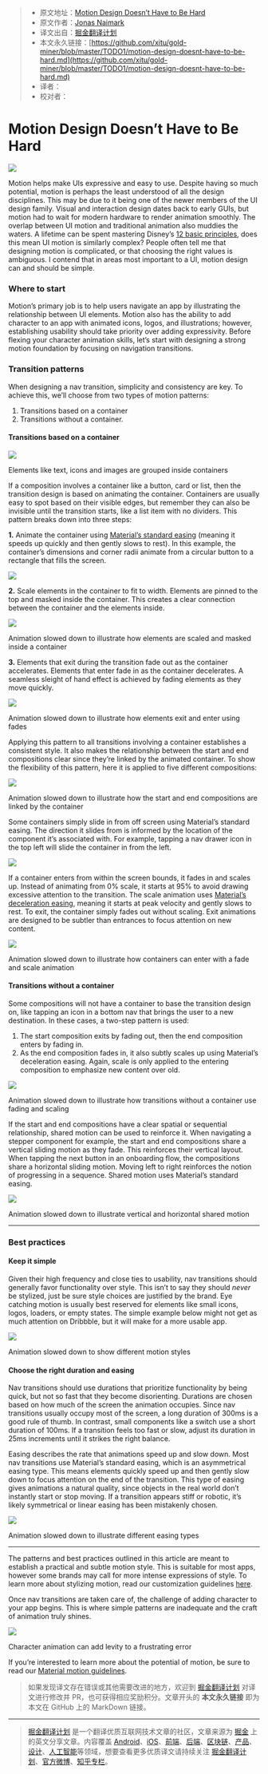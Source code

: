 > * 原文地址：[Motion Design Doesn’t Have to Be Hard](https://medium.com/google-design/motion-design-doesnt-have-to-be-hard-33089196e6c2)
> * 原文作者：[Jonas Naimark](https://medium.com/@jnaimark?source=post_header_lockup)
> * 译文出自：[掘金翻译计划](https://github.com/xitu/gold-miner)
> * 本文永久链接：[https://github.com/xitu/gold-miner/blob/master/TODO1/motion-design-doesnt-have-to-be-hard.md](https://github.com/xitu/gold-miner/blob/master/TODO1/motion-design-doesnt-have-to-be-hard.md)
> * 译者：
> * 校对者：

# Motion Design Doesn’t Have to Be Hard

![](https://cdn-images-1.medium.com/max/2000/1*mVa7DA7XfZUb0cDpNj-Vng.gif)

Motion helps make UIs expressive and easy to use. Despite having so much potential, motion is perhaps the least understood of all the design disciplines. This may be due to it being one of the newer members of the UI design family. Visual and interaction design dates back to early GUIs, but motion had to wait for modern hardware to render animation smoothly. The overlap between UI motion and traditional animation also muddies the waters. A lifetime can be spent mastering Disney’s [12 basic principles](https://en.wikipedia.org/wiki/12_basic_principles_of_animation), does this mean UI motion is similarly complex? People often tell me that designing motion is complicated, or that choosing the right values is ambiguous. I contend that in areas most important to a UI, motion design can and should be simple.

### Where to start

Motion’s primary job is to help users navigate an app by illustrating the relationship between UI elements. Motion also has the ability to add character to an app with animated icons, logos, and illustrations; however, establishing usability should take priority over adding expressivity. Before flexing your character animation skills, let’s start with designing a strong motion foundation by focusing on navigation transitions.

### Transition patterns

When designing a nav transition, simplicity and consistency are key. To achieve this, we’ll choose from two types of motion patterns:

1.  Transitions based on a container
2.  Transitions without a container.

#### Transitions based on a container

![](https://cdn-images-1.medium.com/max/600/1*SX8QU5bCP1ceLQhM1DRr8g.gif)

Elements like text, icons and images are grouped inside containers

If a composition involves a container like a button, card or list, then the transition design is based on animating the container. Containers are usually easy to spot based on their visible edges, but remember they can also be invisible until the transition starts, like a list item with no dividers. This pattern breaks down into three steps:

**1.** Animate the container using [Material’s standard easing](https://material.io/design/motion/speed.html#easing) (meaning it speeds up quickly and then gently slows to rest). In this example, the container’s dimensions and corner radii animate from a circular button to a rectangle that fills the screen.

![](https://cdn-images-1.medium.com/max/800/1*dv557WZmYFEx_T7Z4XUpFA.gif)

**2.** Scale elements in the container to fit to width. Elements are pinned to the top and masked inside the container. This creates a clear connection between the container and the elements inside.

![](https://cdn-images-1.medium.com/max/800/1*IgUQHrbcRGyGpW8laj6ZWw.gif)

Animation slowed down to illustrate how elements are scaled and masked inside a container

**3.** Elements that exit during the transition fade out as the container accelerates. Elements that enter fade in as the container decelerates. A seamless sleight of hand effect is achieved by fading elements as they move quickly.

![](https://cdn-images-1.medium.com/max/1000/1*GXG-QKLh4ILSjw3_A9FCfA.gif)

Animation slowed down to illustrate how elements exit and enter using fades

Applying this pattern to all transitions involving a container establishes a consistent style. It also makes the relationship between the start and end compositions clear since they’re linked by the animated container. To show the flexibility of this pattern, here it is applied to five different compositions:

![](https://cdn-images-1.medium.com/max/2000/1*uyyN_Xoe3fnvlVi0mvY0nA.gif)

Animation slowed down to illustrate how the start and end compositions are linked by the container

Some containers simply slide in from off screen using Material’s standard easing. The direction it slides from is informed by the location of the component it’s associated with. For example, tapping a nav drawer icon in the top left will slide the container in from the left.

![](https://cdn-images-1.medium.com/max/1000/1*kDHIYLL1TQq9brqgkBDcvA.gif)

If a container enters from within the screen bounds, it fades in and scales up. Instead of animating from 0% scale, it starts at 95% to avoid drawing excessive attention to the transition. The scale animation uses [Material’s deceleration easing](https://material.io/design/motion/speed.html#easing), meaning it starts at peak velocity and gently slows to rest. To exit, the container simply fades out without scaling. Exit animations are designed to be subtler than entrances to focus attention on new content.

![](https://cdn-images-1.medium.com/max/800/1*JmunYZEFJzSaV7kCyzYPMg.gif)

Animation slowed down to illustrate how containers can enter with a fade and scale animation

#### Transitions without a container

Some compositions will not have a container to base the transition design on, like tapping an icon in a bottom nav that brings the user to a new destination. In these cases, a two-step pattern is used:

1.  The start composition exits by fading out, then the end composition enters by fading in.
2.  As the end composition fades in, it also subtly scales up using Material’s deceleration easing. Again, scale is only applied to the entering composition to emphasize new content over old.

![](https://cdn-images-1.medium.com/max/800/1*EMaQi0I-Zvt3JHEiqal56Q.gif)

Animation slowed down to illustrate how transitions without a container use fading and scaling

If the start and end compositions have a clear spatial or sequential relationship, shared motion can be used to reinforce it. When navigating a stepper component for example, the start and end compositions share a vertical sliding motion as they fade. This reinforces their vertical layout. When tapping the next button in an onboarding flow, the compositions share a horizontal sliding motion. Moving left to right reinforces the notion of progressing in a sequence. Shared motion uses Material’s standard easing.

![](https://cdn-images-1.medium.com/max/1000/1*9pGkX_CRRRlnhIHy4ZvxOA.gif)

Animation slowed down to illustrate vertical and horizontal shared motion

* * *

### Best practices

#### Keep it simple

Given their high frequency and close ties to usability, nav transitions should generally favor functionality over style. This isn’t to say they should _never_ be stylized, just be sure style choices are justified by the brand. Eye catching motion is usually best reserved for elements like small icons, logos, loaders, or empty states. The simple example below might not get as much attention on Dribbble, but it will make for a more usable app.

![](https://cdn-images-1.medium.com/max/1000/1*9vPdOuElDyPZtCHYM3shFA.gif)

Animation slowed down to show different motion styles

#### Choose the right duration and easing

Nav transitions should use durations that prioritize functionality by being quick, but not so fast that they become disorienting. Durations are chosen based on how much of the screen the animation occupies. Since nav transitions usually occupy most of the screen, a long duration of 300ms is a good rule of thumb. In contrast, small components like a switch use a short duration of 100ms. If a transition feels too fast or slow, adjust its duration in 25ms increments until it strikes the right balance.

Easing describes the rate that animations speed up and slow down. Most nav transitions use Material’s standard easing, which is an asymmetrical easing type. This means elements quickly speed up and then gently slow down to focus attention on the end of the transition. This type of easing gives animations a natural quality, since objects in the real world don’t instantly start or stop moving. If a transition appears stiff or robotic, it’s likely symmetrical or linear easing has been mistakenly chosen.

![](https://cdn-images-1.medium.com/max/1000/1*UNRu3Rm4_fgj8j8xUGFHvg.gif)

Animation slowed down to illustrate different easing types

* * *

The patterns and best practices outlined in this article are meant to establish a practical and subtle motion style. This is suitable for most apps, however some brands may call for more intense expressions of style. To learn more about stylizing motion, read our customization guidelines [here](https://material.io/design/motion/customization.html).

Once nav transitions are taken care of, the challenge of adding character to your app begins. This is where simple patterns are inadequate and the craft of animation truly shines.

![](https://cdn-images-1.medium.com/max/800/1*N22ZpI-Mvv5vMXTWCx77nQ.gif)

Character animation can add levity to a frustrating error

If you’re interested to learn more about the potential of motion, be sure to read our [Material motion guidelines](https://material.io/design/motion/understanding-motion.html#principles).

> 如果发现译文存在错误或其他需要改进的地方，欢迎到 [掘金翻译计划](https://github.com/xitu/gold-miner) 对译文进行修改并 PR，也可获得相应奖励积分。文章开头的 **本文永久链接** 即为本文在 GitHub 上的 MarkDown 链接。


---

> [掘金翻译计划](https://github.com/xitu/gold-miner) 是一个翻译优质互联网技术文章的社区，文章来源为 [掘金](https://juejin.im) 上的英文分享文章。内容覆盖 [Android](https://github.com/xitu/gold-miner#android)、[iOS](https://github.com/xitu/gold-miner#ios)、[前端](https://github.com/xitu/gold-miner#前端)、[后端](https://github.com/xitu/gold-miner#后端)、[区块链](https://github.com/xitu/gold-miner#区块链)、[产品](https://github.com/xitu/gold-miner#产品)、[设计](https://github.com/xitu/gold-miner#设计)、[人工智能](https://github.com/xitu/gold-miner#人工智能)等领域，想要查看更多优质译文请持续关注 [掘金翻译计划](https://github.com/xitu/gold-miner)、[官方微博](http://weibo.com/juejinfanyi)、[知乎专栏](https://zhuanlan.zhihu.com/juejinfanyi)。
